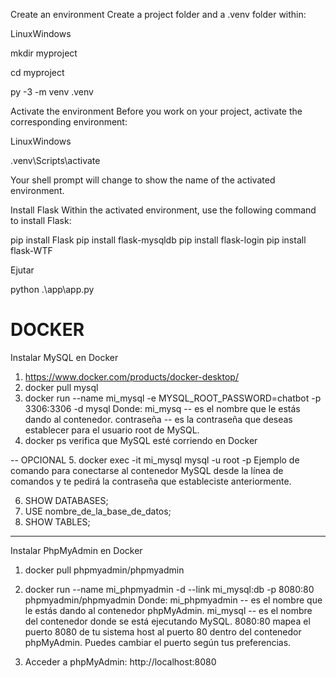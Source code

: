 Create an environment Create a project folder and a .venv folder within:

LinuxWindows

mkdir myproject

cd myproject

py -3 -m venv .venv

Activate the environment Before you work on your project, activate the corresponding environment:

LinuxWindows

.venv\Scripts\activate

Your shell prompt will change to show the name of the activated environment.

Install Flask Within the activated environment, use the following command to install Flask:

 pip install Flask
 pip install flask-mysqldb
 pip install flask-login
 pip install flask-WTF


Ejutar

python .\app\app.py


# DOCKER 

Instalar MySQL en Docker

1. https://www.docker.com/products/docker-desktop/
2. docker pull mysql
3. docker run --name mi_mysql -e MYSQL_ROOT_PASSWORD=chatbot -p 3306:3306 -d mysql
	Donde:
	mi_mysq -- es el nombre que le estás dando al contenedor.
	contraseña -- es la contraseña que deseas establecer para el usuario root de MySQL.
4. docker ps
	verifica que MySQL esté corriendo en Docker

-- OPCIONAL
5. docker exec -it mi_mysql mysql -u root -p
	Ejemplo de comando para conectarse al contenedor MySQL desde la línea de comandos y te pedirá la contraseña que estableciste anteriormente.

6. SHOW DATABASES;
7. USE nombre_de_la_base_de_datos;
8. SHOW TABLES;

------
Instalar PhpMyAdmin en Docker

1. docker pull phpmyadmin/phpmyadmin
2. docker run --name mi_phpmyadmin -d --link mi_mysql:db -p 8080:80 phpmyadmin/phpmyadmin
	Donde:
	mi_phpmyadmin -- es el nombre que le estás dando al contenedor phpMyAdmin.
	mi_mysql -- es el nombre del contenedor donde se está ejecutando MySQL.
	8080:80 mapea el puerto 8080 de tu sistema host al puerto 80 dentro del contenedor phpMyAdmin. Puedes cambiar el puerto según tus preferencias.

3. Acceder a phpMyAdmin: http://localhost:8080
